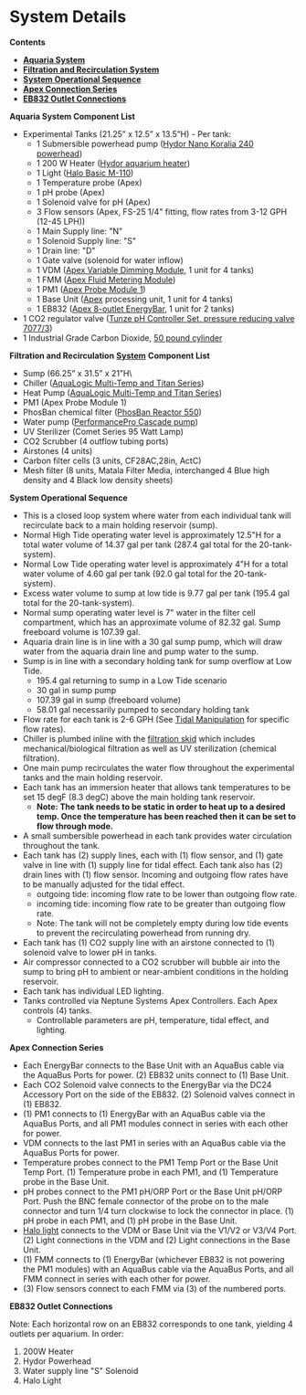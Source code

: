 # System Details

**Contents**  
- [**Aquaria System**](#Tank_System)  
- [**Filtration and Recirculation System**](#Filtration_and_Recirculation_System)  
- [**System Operational Sequence**](#System_Operational_Sequence)  
- [**Apex Connection Series**](#Apex_Connection_Series)  
- [**EB832 Outlet Connections**](d#EB832_Outlet_Connections)

<a name="Tank_System"></a> **Aquaria System Component List**
 
* Experimental Tanks (21.25” x 12.5” x 13.5”H) - Per tank:  
  * 1 Submersible powerhead pump ([Hydor Nano Koralia 240 powerhead](https://github.com/SilbigerLab/Mesocosm_User_Manual/tree/394a3f7d9fed8765e4152f9fdd11d00a2ea87a93/Manuals/Hydor_Nano_Pump.pdf))  
  * 1 200 W Heater ([Hydor aquarium heater](https://github.com/SilbigerLab/Mesocosm_User_Manual/tree/394a3f7d9fed8765e4152f9fdd11d00a2ea87a93/Manuals/Hydor_Heater.pdf))  
  * 1 Light ([Halo Basic M-110](https://github.com/SilbigerLab/Mesocosm_User_Manual/tree/394a3f7d9fed8765e4152f9fdd11d00a2ea87a93/Manuals/Apex_Halo.pdf))  
  * 1 Temperature probe (Apex)  
  * 1 pH probe (Apex)  
  * 1 Solenoid valve for pH (Apex)  
  * 3 Flow sensors (Apex, FS-25 1/4" fitting, flow rates from 3-12 GPH (12-45 LPH))  
  * 1 Main Supply line: "N"
  * 1 Solenoid Supply line: "S"
  * 1 Drain line: "D"
  * 1 Gate valve (solenoid for water inflow)  
  * 1 VDM ([Apex Variable Dimming Module](https://github.com/SilbigerLab/Mesocosm_User_Manual/tree/394a3f7d9fed8765e4152f9fdd11d00a2ea87a93/Manuals/VDM_manual.pdf), 1 unit for 4 tanks)  
  * 1 FMM ([Apex Fluid Metering Module](https://www.neptunesystems.com/getstarted/fmk/))  
  * 1 PM1 ([Apex Probe Module 1](https://github.com/SilbigerLab/Mesocosm_User_Manual/tree/394a3f7d9fed8765e4152f9fdd11d00a2ea87a93/Manuals/PM1_manual.pdf))  
  * 1 Base Unit ([Apex](https://github.com/SilbigerLab/Mesocosm_User_Manual/tree/394a3f7d9fed8765e4152f9fdd11d00a2ea87a93/Manuals/Apex_Comprehensive_Reference_Manual.pdf) processing unit, 1 unit for 4 tanks)  
  * 1 EB832 ([Apex 8-outlet EnergyBar](https://github.com/SilbigerLab/Mesocosm_User_Manual/tree/394a3f7d9fed8765e4152f9fdd11d00a2ea87a93/Manuals/EB832_Guide.pdf), 1 unit for 2 tanks)  
* 1 CO2 regulator valve ([Tunze pH Controller Set, pressure reducing valve   7077/3](https://github.com/SilbigerLab/Mesocosm_User_Manual/tree/394a3f7d9fed8765e4152f9fdd11d00a2ea87a93/Manuals/Tunze_CO2_Regulator.pdf))  
* 1 Industrial Grade Carbon Dioxide, [50 pound cylinder](https://www.airgas.com/product/Gases/Industrial-Application-Gases/Carbon-Dioxide---Industrial/p/CD%2050)  

<a name="Filtration_and_Recirculation_System"></a> **Filtration and Recirculation** [**System**](https://github.com/SilbigerLab/Mesocosm_User_Manual/tree/394a3f7d9fed8765e4152f9fdd11d00a2ea87a93/Manuals/Filtration_Skid_Build_Package.pdf) **Component List**

* Sump (66.25” x 31.5” x 21”H\  
* Chiller ([AquaLogic Multi-Temp and Titan Series](https://github.com/SilbigerLab/Mesocosm_User_Manual/tree/394a3f7d9fed8765e4152f9fdd11d00a2ea87a93/Manuals/AquaLogic_Chiller.pdf))  
* Heat Pump ([AquaLogic Multi-Temp and Titan Series](https://github.com/SilbigerLab/Mesocosm_User_Manual/tree/394a3f7d9fed8765e4152f9fdd11d00a2ea87a93/Manuals/AquaLogic_Chiller.pdf))  
* PM1 (Apex Probe Module 1)  
* PhosBan chemical filter ([PhosBan Reactor 550](https://github.com/SilbigerLab/Mesocosm_User_Manual/tree/394a3f7d9fed8765e4152f9fdd11d00a2ea87a93/Manuals/Phosban_Reactor.pdf))  
* Water pump ([PerformancePro Cascade pump](https://github.com/SilbigerLab/Mesocosm_User_Manual/tree/394a3f7d9fed8765e4152f9fdd11d00a2ea87a93/Manuals/Complete_Cascade.pdf))  
* UV Sterilizer (Comet Series 95 Watt Lamp)  
* CO2 Scrubber (4 outflow tubing ports) 
* Airstones (4 units)  
* Carbon filter cells (3 units, CF28AC,28in, ActC)  
* Mesh filter (8 units, Matala Filter Media, interchanged 4 Blue high density and 4 Black low density sheets)  

<a name="System_Operational_Sequence"></a> **System Operational Sequence**

* This is a closed loop system where water from each individual tank will recirculate back to a main holding reservoir (sump).  
* Normal High Tide operating water level is approximately 12.5"H for a total water volume of 14.37 gal per tank (287.4 gal total for the 20-tank-system).  
* Normal Low Tide operating water level is approximately 4"H for a total water volume of 4.60 gal per tank (92.0 gal total for the 20-tank-system).  
* Excess water volume to sump at low tide is 9.77 gal per tank (195.4 gal total for the 20-tank-system).  
* Normal sump operating water level is 7" water in the filter cell compartment, which has an approximate volume of 82.32 gal.  Sump freeboard volume is 107.39 gal.  
* Aquaria drain line is in line with a 30 gal sump pump, which will draw water from the aquaria drain line and pump water to the sump.
* Sump is in line with a secondary holding tank for sump overflow at Low Tide.
  * 195.4 gal returning to sump in a Low Tide scenario
  * 30 gal in sump pump
  * 107.39 gal in sump (freeboard volume)
  * 58.01 gal necessarily pumped to secondary holding tank
* Flow rate for each tank is  2-6 GPH (See [Tidal Manipulation](chapters/06-tidal_manipulation.md) for specific flow rates).  
* Chiller is plumbed inline with the [filtration skid](https://github.com/SilbigerLab/Mesocosm_User_Manual/tree/394a3f7d9fed8765e4152f9fdd11d00a2ea87a93/Manuals/Filtration_Skid_Build_Package.pdf) which includes mechanical/biological filtration as well as UV sterilization (chemical filtration).  
* One main pump recirculates the water flow throughout the experimental tanks and the main holding reservoir.  
* Each tank has an immersion heater that allows tank temperatures to be set 15 degF (8.3 degC) above the main holding tank reservoir.  
  * **Note: The tank needs to be static in order to heat up to a desired temp.  Once the temperature has been reached then it can be set to flow through mode.**  
* A small sumbersible powerhead in each tank provides water circulation throughout the tank.  
* Each tank has (2) supply lines, each with (1) flow sensor, and (1) gate valve in line with (1) supply line for tidal effect.  Each tank also has (2) drain lines with (1) flow sensor.  Incoming and outgoing flow rates have to be manually adjusted for the tidal effect.  
  * outgoing tide: incoming flow rate to be lower than outgoing flow rate.  
  * incoming tide: incoming flow rate to be greater than outgoing flow rate.  
  * Note: The tank will not be completely empty during low tide events to prevent the recirculating powerhead from running dry.  
* Each tank has (1) CO2 supply line with an airstone connected to (1) solenoid valve to lower pH in tanks.  
* Air compressor connected to a CO2 scrubber will bubble air into the sump to bring pH to ambient or near-ambient conditions in the holding reservoir.  
* Each tank has individual LED lighting.  
* Tanks controlled via Neptune Systems Apex Controllers.  Each Apex controls (4) tanks.  
  * Controllable parameters are pH, temperature, tidal effect, and lighting.  

<a name="Apex_Connection_Series"></a> **Apex Connection Series**

* Each EnergyBar connects to the Base Unit with an AquaBus cable via the AquaBus Ports for power.  (2) EB832 units connect to (1) Base Unit.  
* Each CO2 Solenoid valve connects to the EnergyBar via the DC24 Accessory Port on the side of the EB832.  (2) Solenoid valves connect in (1) EB832.  
* (1) PM1 connects to (1) EnergyBar with an AquaBus cable via the AquaBus Ports, and all PM1 modules connect in series with each other for power.    
* VDM connects to the last PM1 in series with an AquaBus cable via the AquaBus Ports for power.  
* Temperature probes connect to the PM1 Temp Port or the Base Unit Temp Port.  (1) Temperature probe in each PM1, and (1) Temperature probe in the Base Unit.  
* pH probes connect to the PM1 pH/ORP Port or the Base Unit pH/ORP Port.  Push the BNC female connector of the probe on to the male connector and turn 1/4 turn clockwise to lock the connector in place.  (1) pH probe in each PM1, and (1) pH probe in the Base Unit.  
* [Halo light](https://github.com/SilbigerLab/Mesocosm_User_Manual/tree/394a3f7d9fed8765e4152f9fdd11d00a2ea87a93/Manuals/HALO_Quick_Start_Guide.pdf) connects to the VDM or Base Unit via the V1/V2 or V3/V4 Port.  (2) Light connections in the VDM and (2) Light connections in the Base Unit.  
* (1) FMM connects to (1) EnergyBar (whichever EB832 is not powering the PM1 modules) with an AquaBus cable via the AquaBus Ports, and all FMM connect in series with each other for power.  
* (3) Flow sensors connect to each FMM via (3) of the numbered ports.  

<a name="EB832_Outlet_Connections"></a> **EB832 Outlet Connections**

Note: Each horizontal row on an EB832 corresponds to one tank, yielding 4 outlets per aquarium. In order:

1. 200W Heater
2. Hydor Powerhead
3. Water supply line "S" Solenoid
4. Halo Light

